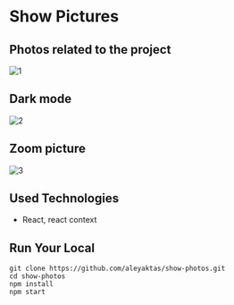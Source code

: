 # Show Pictures

## Photos related to the project
![1](https://user-images.githubusercontent.com/76265779/150322371-e7d88a49-7964-4c19-ab20-4124133a52ed.png)
## Dark mode
![2](https://user-images.githubusercontent.com/76265779/150322376-42c29b6b-f675-4f5e-ac4c-344c667494b1.png)
## Zoom picture
![3](https://user-images.githubusercontent.com/76265779/150322384-806f4e5b-98b7-45d5-afb4-39638b2f1526.png)

## Used Technologies
- React, react context

## Run Your Local
```
git clone https://github.com/aleyaktas/show-photos.git
cd show-photos
npm install
npm start
```
